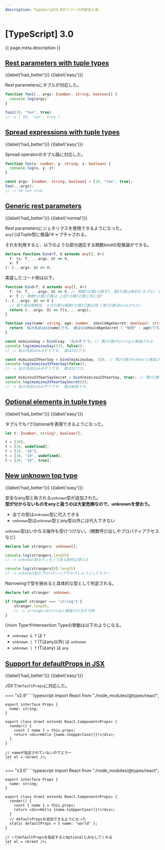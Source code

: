 ```yaml
---
description: TypeScript3.0のリリース内容まとめ
---
```


# [TypeScript] 3.0

{{ page.meta.description }}


## [Rest parameters with tuple types]

[Rest parameters with tuple types]: https://www.typescriptlang.org/docs/handbook/release-notes/typescript-3-0.html#rest-parameters-with-tuple-types

{{label('had_better')}} {{label('easy')}}

Rest parametersにタプルが対応した。

```typescript
function foo1(...args: [number, string, boolean]) {
  console.log(args)
}

foo1(10, "ten", true)
// -> [ 10, 'ten', true ]
```

## [Spread expressions with tuple types]

[Spread expressions with tuple types]: https://www.typescriptlang.org/docs/handbook/release-notes/typescript-3-0.html#spread-expressions-with-tuple-types

{{label('had_better')}} {{label('easy')}}

Spread operatorのタプル版に対応した。

```typescript
function foo(x: number, y: string, z: boolean) {
  console.log(x, y, z);
}

const args: [number, string, boolean] = [10, "ten", true];
foo(...args);
// -> 10 ten true
```

## [Generic rest parameters]

[Generic rest parameters]: https://www.typescriptlang.org/docs/handbook/release-notes/typescript-3-0.html#generic-rest-parameters

{{label('had_better')}} {{label('normal')}}

Rest parametersにジェネリクスを使用できるようになった。  
`any[]`はTuple型に推論/キャプチャされる。

それを利用すると、以下のような部分適応する関数bindの型推論ができる。

```typescript
declare function bind<T, U extends any[], V>(
  f: (x: T, ...args: U) => V,
  x: T
): (...args: U) => V;
```

実装したコード例は以下。

```typescript
function bind<T, U extends any[], V>(
  f: (x: T, ...args: U) => V, // 関数fの第1引数をT、第2引数以降をU(タプル) とする
  x: T // 関数fの第2引数は 上記fの第1引数と同じ型T
): (...args: U) => V {
  // 戻り値は関数型. その引数は関数fの第2引数以降 (第1引数はbindされた)
  return (...args: U) => f(x, ...args);
}

function say(name: string, age: number, shouldAgeSecret: boolean): string {
  return `私の名前は${name}です。 歳は${shouldAgeSecret ? "秘密" : age}です。`;
}

const mimizouSay = bind(say, "みみぞう"); // 第2引数がstringと推論される
console.log(mimizouSay(333, false));
// -> 私の名前はみみぞうです。 歳は333です。

const mimizou33YearSay = bind(mimizouSay, 33); // 第2引数がnumberと推論される
console.log(mimizou33YearSay(false));
// -> 私の名前はみみぞうです。 歳は33です。

const mimizou33YearSaySecret = bind(mimizou33YearSay, true); // 第2引数がbooleanと推論される
console.log(mimizou33YearSaySecret());
// -> 私の名前はみみぞうです。 歳は秘密です。
```

## [Optional elements in tuple types]

[Optional elements in tuple types]: https://www.typescriptlang.org/docs/handbook/release-notes/typescript-3-0.html#optional-elements-in-tuple-types

{{label('had_better')}} {{label('easy')}}

タプルでも`?`でOptionalを表現できるようになった。

```typescript
let t: [number, string?, boolean?];

t = [10];
t = [10, undefined];
t = [10, "10"];
t = [10, "10", undefined];
t = [10, "10", true];
```

## [New unknown top type]

[New unknown top type]: https://www.typescriptlang.org/docs/handbook/release-notes/typescript-3-0.html#new-unknown-top-type

{{label('had_better')}} {{label('easy')}}

安全なany型と称される`unknown`型が追加された。  
**型が分からないものをanyと扱うのは大変危険なので、unknownを使おう。**

* 全ての型は`unknown`型に代入できる
* `unknown`型は`unknown`型とany型以外には代入できない

`unknown`型はいかなる操作も受けつけない。(関数呼び出しやプロパティアクセスなど)

```typescript
declare let strangers: unknown[];

console.log(strangers.length)
// -> unknown型のイレモノである配列は使える

console.log(strangers[0].length)
// -> unknown型のプロパティにアクセスしようとしてエラー
```

Narrowingで型を狭めると具体的な型として判定される。

```typescript
declare let stranger: unknown;

if (typeof stranger === "string") {
    stranger.length;
    // -> strangerはstringと推論されるのでOK
}
```

Union TypeやIntersection Typeの挙動は以下のようになる。

* `unknown & T` は `T`
* `unknown | T` (Tはany以外) は `unknown`
* `unknown | T` (Tはany) は `any`

## [Support for defaultProps in JSX]

[Support for defaultProps in JSX]: https://www.typescriptlang.org/docs/handbook/release-notes/typescript-3-0.html#support-for-defaultprops-in-jsx

{{label('had_better')}} {{label('easy')}}

JSXで`defaultProps`に対応した。

=== "v2.9"
    ```typescript
    import React from "./node_modules/@types/react";

    export interface Props {
      name: string;
    }

    export class Greet extends React.Component<Props> {
      render() {
        const { name } = this.props;
        return <div>Hello {name.toUpperCase()}!</div>;
      }
    }

    // nameが指定されていないのでエラー
    let el = <Greet />;
    ```

=== "v3.0"
    ```typescript
    import React from "./node_modules/@types/react";

    export interface Props {
      name: string;
    }

    export class Greet extends React.Component<Props> {
      render() {
        const { name } = this.props;
        return <div>Hello {name.toUpperCase()}!</div>;
      }
      // defaultPropsを追加できるようになった
      static defaultProps = { name: "world" };
    }

    // ↑でdefaultPropsを指定するとOptionalとみなしてくれる
    let el = <Greet />;
    ```
